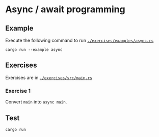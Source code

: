 # Async / await programming

## Example

Execute the following command to run [`./exercises/examples/async.rs`](./exercises/examples/async.rs)

```shell
cargo run --example async
```

## Exercises

Exercises are in [`./exercises/src/main.rs`](./exercises/src/main.rs)

### Exercise 1

Convert `main` into `async main`.

## Test

```shell
cargo run
```
